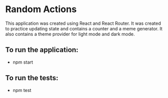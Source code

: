 # Random Actions

This application was created using React and React Router. It was created to practice updating state and contains a counter and a meme generator. It also contains a theme provider for light mode and dark mode.

## To run the application:
- npm start

## To run the tests:
- npm test